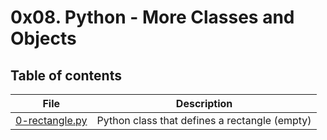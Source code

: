 # 0x08. Python - More Classes and Objects

## Table of contents
File | Description
---- | -----------
[0-rectangle.py](./0-rectangle.py) | Python class that defines a rectangle (empty)
